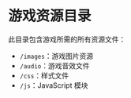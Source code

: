 # 游戏资源目录

此目录包含游戏所需的所有资源文件：

- `/images`：游戏图片资源
- `/audio`：游戏音效文件
- `/css`：样式文件
- `/js`：JavaScript 模块
